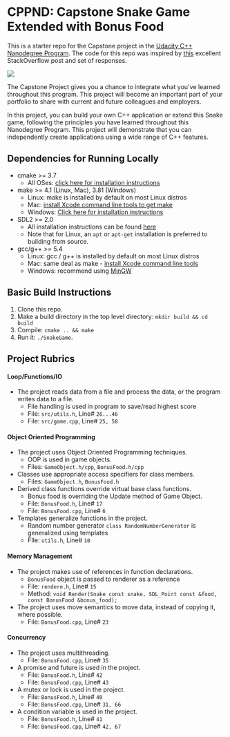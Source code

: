 # CPPND: Capstone Snake Game Extended with Bonus Food

This is a starter repo for the Capstone project in the [Udacity C++ Nanodegree Program](https://www.udacity.com/course/c-plus-plus-nanodegree--nd213). The code for this repo was inspired by [this](https://codereview.stackexchange.com/questions/212296/snake-game-in-c-with-sdl) excellent StackOverflow post and set of responses.

<img src="snake_game.gif"/>

The Capstone Project gives you a chance to integrate what you've learned throughout this program. This project will become an important part of your portfolio to share with current and future colleagues and employers.

In this project, you can build your own C++ application or extend this Snake game, following the principles you have learned throughout this Nanodegree Program. This project will demonstrate that you can independently create applications using a wide range of C++ features.

## Dependencies for Running Locally
* cmake >= 3.7
  * All OSes: [click here for installation instructions](https://cmake.org/install/)
* make >= 4.1 (Linux, Mac), 3.81 (Windows)
  * Linux: make is installed by default on most Linux distros
  * Mac: [install Xcode command line tools to get make](https://developer.apple.com/xcode/features/)
  * Windows: [Click here for installation instructions](http://gnuwin32.sourceforge.net/packages/make.htm)
* SDL2 >= 2.0
  * All installation instructions can be found [here](https://wiki.libsdl.org/Installation)
  * Note that for Linux, an `apt` or `apt-get` installation is preferred to building from source.
* gcc/g++ >= 5.4
  * Linux: gcc / g++ is installed by default on most Linux distros
  * Mac: same deal as make - [install Xcode command line tools](https://developer.apple.com/xcode/features/)
  * Windows: recommend using [MinGW](http://www.mingw.org/)

## Basic Build Instructions

1. Clone this repo.
2. Make a build directory in the top level directory: `mkdir build && cd build`
3. Compile: `cmake .. && make`
4. Run it: `./SnakeGame`.

## Project Rubrics

#### Loop/Functions/IO
* The project reads data from a file and process the data, or the program writes data to a file.
    * File handling is used in program to save/read highest score
    * File: `src/utils.h`, Line# `26...46`
    * File: `src/game.cpp`, Line# `25, 58`
#### Object Oriented Programming
* The project uses Object Oriented Programming techniques.
    * OOP is used in game objects.
    * Files: `GameObject.h/cpp`, `BonusFood.h/cpp`
* Classes use appropriate access specifiers for class members.
    * Files: `GameObject.h`, `BonusFood.h`
* Derived class functions override virtual base class functions.
    * Bonus food is overriding the Update method of Game Object.
    * File: `BonusFood.h`, Line# `17`
    * File: `BonusFood.cpp`, Line# `6`
* Templates generalize functions in the project.
    * Random number generator `class RandomNumberGenerator` is generalized using templates
    * FIle: `utils.h`, Line# `10`
#### Memory Management
* The project makes use of references in function declarations.
    * `BonusFood` object is passed to renderer as a reference
    * File: `rendere.h`, Line# `15`
    * Method: `void Render(Snake const snake, SDL_Point const &food, const BonusFood &bonus_food);`
* The project uses move semantics to move data, instead of copying it, where possible.
    * File: `BonusFood.cpp`, Line# `23`
#### Concurrency
* The project uses multithreading.
    * File: `BonusFood.cpp`, Line# `35`
* A promise and future is used in the project.
    * File: `BonusFood.h`, Line# `42`
    * File: `BonusFood.cpp`, Line# `43`
* A mutex or lock is used in the project.
    * File: `BonusFood.h`, Line# `40`
    * File: `BonusFood.cpp`, Line# `31, 66`
* A condition variable is used in the project.
    * File: `BonusFood.h`, Line# `41`
    * File: `BonusFood.cpp`, Line# `42, 67`
